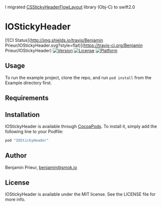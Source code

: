I migrated [CSStickyHeaderFlowLayout](https://github.com/jamztang/CSStickyHeaderFlowLayout) library (Obj-C) to swift2.0

# IOStickyHeader

[![CI Status](http://img.shields.io/travis/Benjamin Prieur/IOStickyHeader.svg?style=flat)](https://travis-ci.org/Benjamin Prieur/IOStickyHeader)
[![Version](https://img.shields.io/cocoapods/v/IOStickyHeader.svg?style=flat)](http://cocoapods.org/pods/IOStickyHeader)
[![License](https://img.shields.io/cocoapods/l/IOStickyHeader.svg?style=flat)](http://cocoapods.org/pods/IOStickyHeader)
[![Platform](https://img.shields.io/cocoapods/p/IOStickyHeader.svg?style=flat)](http://cocoapods.org/pods/IOStickyHeader)

## Usage

To run the example project, clone the repo, and run `pod install` from the Example directory first.

## Requirements

## Installation

IOStickyHeader is available through [CocoaPods](http://cocoapods.org). To install
it, simply add the following line to your Podfile:

```ruby
pod "IOStickyHeader"
```

## Author

Benjamin Prieur, benjamin@smok.io

## License

IOStickyHeader is available under the MIT license. See the LICENSE file for more info.
